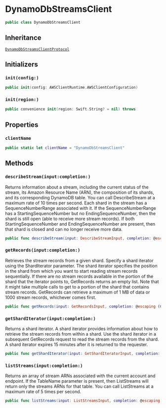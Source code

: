 # DynamoDbStreamsClient

``` swift
public class DynamoDbStreamsClient 
```

## Inheritance

[`DynamoDbStreamsClientProtocol`](/aws-sdk-swift/reference/0.x/AWSDynamoDBStreams/DynamoDbStreamsClientProtocol)

## Initializers

### `init(config:)`

``` swift
public init(config: AWSClientRuntime.AWSClientConfiguration) 
```

### `init(region:)`

``` swift
public convenience init(region: Swift.String? = nil) throws 
```

## Properties

### `clientName`

``` swift
public static let clientName = "DynamoDbStreamsClient"
```

## Methods

### `describeStream(input:completion:)`

Returns information about a stream, including the current status of the stream, its Amazon Resource Name (ARN), the composition of its shards, and its corresponding DynamoDB table. You can call DescribeStream at a maximum rate of 10 times per second. Each shard in the stream has a SequenceNumberRange associated with it. If the SequenceNumberRange has a StartingSequenceNumber but no EndingSequenceNumber, then the shard is still open (able to receive more stream records). If both StartingSequenceNumber and EndingSequenceNumber are present, then that shard is closed and can no longer receive more data.

``` swift
public func describeStream(input: DescribeStreamInput, completion: @escaping (ClientRuntime.SdkResult<DescribeStreamOutputResponse, DescribeStreamOutputError>) -> Void)
```

### `getRecords(input:completion:)`

Retrieves the stream records from a given shard. Specify a shard iterator using the ShardIterator parameter. The shard iterator specifies the position in the shard from which you want to start reading stream records sequentially. If there are no stream records available in the portion of the shard that the iterator points to, GetRecords returns an empty list. Note that it might take multiple calls to get to a portion of the shard that contains stream records. GetRecords can retrieve a maximum of 1 MB of data or 1000 stream records, whichever comes first.

``` swift
public func getRecords(input: GetRecordsInput, completion: @escaping (ClientRuntime.SdkResult<GetRecordsOutputResponse, GetRecordsOutputError>) -> Void)
```

### `getShardIterator(input:completion:)`

Returns a shard iterator. A shard iterator provides information about how to retrieve the stream records from within a shard. Use the shard iterator in a subsequent GetRecords request to read the stream records from the shard. A shard iterator expires 15 minutes after it is returned to the requester.

``` swift
public func getShardIterator(input: GetShardIteratorInput, completion: @escaping (ClientRuntime.SdkResult<GetShardIteratorOutputResponse, GetShardIteratorOutputError>) -> Void)
```

### `listStreams(input:completion:)`

Returns an array of stream ARNs associated with the current account and endpoint. If the TableName parameter is present, then ListStreams will return only the streams ARNs for that table. You can call ListStreams at a maximum rate of 5 times per second.

``` swift
public func listStreams(input: ListStreamsInput, completion: @escaping (ClientRuntime.SdkResult<ListStreamsOutputResponse, ListStreamsOutputError>) -> Void)
```
